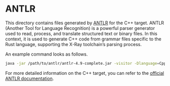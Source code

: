 # ANTLR

This directory contains files generated by [ANTLR](https://www.antlr.org) for
the C++ target. ANTLR (Another Tool for Language Recognition) is a powerful
parser generator used to read, process, and translate structured text or binary
files. In this context, it is used to generate C++ code from grammar files
specific to the Rust language, supporting the X-Ray toolchain’s parsing
process.

An example command looks as follows.

```sh
java -jar /path/to/antlr/antlr-4.9-complete.jar -visitor -Dlanguage=Cpp Rust*er.g4
```

For more detailed information on the C++ target, you can refer to the
[official ANTLR
documentation](https://github.com/antlr/antlr4/blob/master/doc/cpp-target.md#c).

